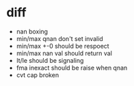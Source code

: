 
# diff

* nan boxing
* min/max qnan don't set invalid
* min/max +-0 should be respoect
* min/max nan val should return val
* lt/le should be signaling
* fma inexact should be raise when qnan
* cvt cap broken
